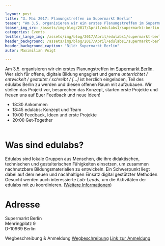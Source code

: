 ```yaml
---

layout: post
title: "3. Mai 2017: Planungstreffen im Supermarkt Berlin"
teaser: "Am 3.5. organisieren wir ein erstes Planungstreffen im Supermarkt Berlin. Wir stellen das Projekt vor, besprechen das Konzept, starten erste Projekte und freuen uns auf Euer Feedback und neue Ideen!"
teaser_img_src: /assets/img/blog/2017/April/edulabs1/supermarkt-berlin.jpg
categories: Events
twitter_large_img: /assets/img/blog/2017/April/edulabs1/supermarkt-berlin.jpg
header_background: /assets/img/blog/2017/April/edulabs1/supermarkt-berlin.jpg
header_background_caption: "Bild: Supermarkt Berlin"
autor: Maximilian Voigt

---
```

Am 3.5. organisieren wir ein erstes Planungstreffen im [Supermarkt Berlin](http://www.supermarkt-berlin.net/). Wer sich für offene, digitale Bildung engagiert und gerne _unterrichtet / entwickelt / gestaltet / schreibt / [...]_ ist herzlich eingeladen, Teil des edulabs Berlin zu werden und diesen offenen Raum mit aufzubauen. Wir stellen das Projekt vor, besprechen das Konzept, starten erste Projekte und freuen uns auf Euer Feedback und neue Ideen!

* 18:30 Ankommen
* 18:45 edulabs: Konzept und Team
* 19:00 Feedback, Ideen und erste Projekte
* 20:00 Get-Together<br><br>

# Was sind edulabs?
Edulabs sind lokale Gruppen aus Menschen, die ihre didaktischen, technischen und gestalterischen Fähigkeiten einsetzen, um zusammen nachnutzbare Bildungsmaterialien zu entwickeln. Ein Schwerpunkt liegt dabei auf dem neuen und nachhaltigen Einsatz digital gestützter Methoden. Gesucht werden auch interessierte _Lab-Leads_, um die Aktivitäten der edulabs mit zu koordinieren. ([Weitere Informationen](https://edulabs.de/blog/projektstart-edulabs))


# Adresse
Supermarkt Berlin<br>
Mehringplatz 9<br>
D-10969 Berlin

<p class="link-list">
<span class="link-list-headline">Wegbeschreibung & Anmeldung</span>
<a class="external-link" href="http://www.supermarkt-berlin.net/de/kontakt/" target="_blank">Wegbeschreibung</a>
<a class="external-link" href="https://goo.gl/forms/3XnSuWrrAwGcDqbx2" target="_blank">Link zur Anmeldung</a>
</p>
